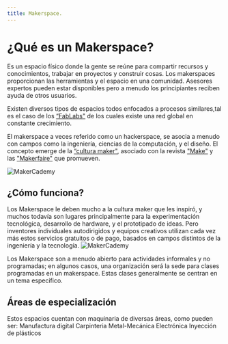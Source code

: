 ```yaml
---
title: Makerspace.
---
```


# ¿Qué es un Makerspace?

Es un espacio físico donde la gente se reúne para compartir recursos y conocimientos, trabajar en proyectos y construir cosas. Los makerspaces proporcionan las herramientas y el espacio en una comunidad. Asesores expertos pueden estar disponibles pero a menudo los principiantes reciben ayuda de otros usuarios.

Existen diversos tipos de espacios todos enfocados a procesos similares,tal es el caso de los [“FabLabs"](https://www.fablabs.io/) de los cuales existe una red global en constante crecimiento.

El makerspace a veces referido como un hackerspace, se asocia a menudo con campos como la ingeniería, ciencias de la computación, y el diseño. El concepto emerge de la [“cultura maker"](https://es.wikipedia.org/wiki/Cultura_Maker), asociado con la revista ["Make"](https://makezine.com/) y las ["Makerfaire"](https://makerfaire.com/) que promueven. 

![MakerCademy]({{site.baseurl}}/img/maker.jpg)

## ¿Cómo funciona?

Los Makerspace le deben mucho a la cultura maker que les inspiró, y muchos todavía son lugares principalmente para la experimentación tecnológica, desarrollo de hardware, y el prototipado de ideas. Pero inventores individuales autodirigidos y equipos creativos utilizan cada vez más estos servicios gratuitos o de pago, basados en campos distintos de la ingeniería y la tecnología.
![MakerCademy]({{site.baseurl}}/img/makerl.jpg)

Los Makerspace son a menudo abierto para actividades informales y no programadas; en algunos casos, una organización será la sede para clases programadas en un makerspace. Estas clases generalmente se centran en un tema especifico.

## Áreas de especialización
Estos espacios cuentan con maquinaria de diversas áreas, como pueden ser:
Manufactura digital
Carpinteria
Metal-Mecánica
Electrónica
Inyección de plásticos





